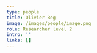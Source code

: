 ```yaml
---
type: people
title: Olivier Beg
image: /images/people/image.png
role: Researcher level 2
intro: ''
links: []
---
```


